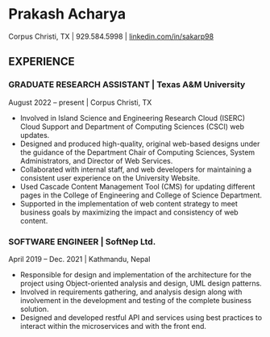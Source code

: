 <!DOCTYPE html>
<html>
<head>
	<title>Prakash Acharya</title>
</head>
<body>
	<h1>Prakash Acharya</h1>
	<p>Corpus Christi, TX | 929.584.5998 | <a href="https://www.linkedin.com/in/sakarp98">linkedin.com/in/sakarp98</a></p>
	<h2>EXPERIENCE</h2>
	<h3>GRADUATE RESEARCH ASSISTANT | Texas A&amp;M University</h3>
	<p>August 2022 – present | Corpus Christi, TX</p>
	<ul>
		<li>Involved in Island Science and Engineering Research Cloud (ISERC) Cloud Support and Department of Computing Sciences (CSCI) web updates.</li>
		<li>Designed and produced high-quality, original web-based designs under the guidance of the Department Chair of Computing Sciences, System Administrators, and Director of Web Services.</li>
		<li>Collaborated with internal staff, and web developers for maintaining a consistent user experience on the University Website.</li>
		<li>Used Cascade Content Management Tool (CMS) for updating different pages in the College of Engineering and College of Science Department.</li>
		<li>Supported in the implementation of web content strategy to meet business goals by maximizing the impact and consistency of web content.</li>
	</ul>
	<h3>SOFTWARE ENGINEER | SoftNep Ltd.</h3>
	<p>April 2019 – Dec. 2021 | Kathmandu, Nepal</p>
	<ul>
		<li>Responsible for design and implementation of the architecture for the project using Object-oriented analysis and design, UML design patterns.</li>
		<li>Involved in requirements gathering, and analysis design along with involvement in the development and testing of the complete business solution.</li>
		<li>Designed and developed restful API and services using best practices to interact within the microservices and with the front end.</li>
	</ul>
</body>
</html>
